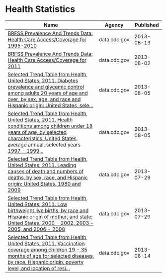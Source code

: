# Health Statistics

Name | Agency | Published
---- | ---- | ---------
[BRFSS Prevalence And Trends Data: Health Care Access/Coverage for 1995-2010](../datasets/t984-9cdv.md) | data.cdc.gov | 2013-08-13
[BRFSS Prevalence And Trends Data: Health Care Access/Coverage for 2011](../datasets/5ekf-pmct.md) | data.cdc.gov | 2013-08-02
[Selected Trend Table from Health, United States, 2011. Diabetes prevalence and glycemic control among adults 20 years of age and over, by sex, age, and race and Hispanic origin: United States, sele...](../datasets/crtu-weni.md) | data.cdc.gov | 2013-08-05
[Selected Trend Table from Health, United States, 2011. Health conditions among children under 18 years of age, by selected characteristics: United States, average annual, selected years 1997 - 1999...](../datasets/bbhn-4mdn.md) | data.cdc.gov | 2013-08-05
[Selected Trend Table from Health, United States, 2011. Leading causes of death and numbers of deaths, by sex, race, and Hispanic origin: United States, 1980 and 2009](../datasets/vp9c-m6nq.md) | data.cdc.gov | 2013-07-29
[Selected Trend Table from Health, United States, 2011. Low birthweight live births, by race and Hispanic origin of mother, and state: United States, 2000 - 2002, 2003 - 2005, and 2006 - 2008](../datasets/m4es-3af4.md) | data.cdc.gov | 2013-07-29
[Selected Trend Table from Health, United States, 2011. Vaccination coverage among children 19 - 35 months of age for selected diseases, by race, Hispanic origin, poverty level, and location of resi...](../datasets/nkri-ptxd.md) | data.cdc.gov | 2013-08-14

